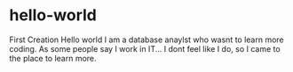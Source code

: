 # hello-world
First Creation
Hello world I am a database anaylst who wasnt to learn more coding. As some people say I work in IT... I dont feel like I do, so I came to the place to learn more. 
